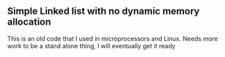 ## Simple Linked list with no dynamic memory allocation

This is an old code that I used in microprocessors and Linux.
Needs more work to be a stand alone thing, I will eventually get it ready
